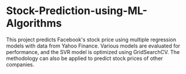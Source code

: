 # Stock-Prediction-using-ML-Algorithms
This project predicts Facebook's stock price using multiple regression models with data from Yahoo Finance. Various models are evaluated for performance, and the SVR model is optimized using GridSearchCV. The methodology can also be applied to predict stock prices of other companies.
